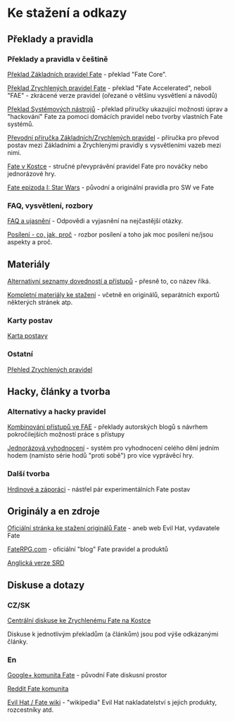 # Ke stažení a odkazy


## Překlady a pravidla

### Překlady a pravidla v češtině

[Překlad Základních pravidel Fate](http://www.d20.cz/clanky/pravidla/preklad-fate-4e-core-system.html) - překlad "Fate Core".

[Překlad Zrychlených pravidel Fate](http://www.d20.cz/clanky/pravidla/preklad-fae-fate-accelerated-edition.html) - překlad "Fate Accelerated", neboli "FAE" - zkrácené verze pravidel (ořezané o většinu vysvětlení a návodů)

[Překlad Systémových nástrojů](http://www.d20.cz/clanky/pravidla/preklad-fate-systemove-nastroje.html) - překlad příručky ukazující možnosti úprav a "hackování" Fate za pomoci domácích pravidel nebo tvorby vlastních Fate systémů.

[Převodní příručka Základních/Zrychlených pravidel](http://www.d20.cz/clanky/pravidla/fate-prevodni-prirucka-core-fae.html) - příručka pro převod postav mezi Základními a Zrychlenými pravidly s vysvětleními vazeb mezi nimi.

[Fate v Kostce](http://www.d20.cz/clanky/pravidla/Fate-a-fae-v-kostce.html) - stručné převyprávění pravidel Fate pro nováčky nebo jednorázové hry.

[Fate epizoda I: Star Wars](http://www.d20.cz/clanky/pravidla/fate-ep-I-star-wars.html) - původní a originální pravidla pro SW ve Fate


### FAQ, vysvětlení, rozbory

[FAQ a ujasnění](http://www.d20.cz/clanky/pravidla/fate-fae-faq-a-ujasneni.html) - Odpovědi a vyjasnění na nejčastější otázky.

[Posílení - co, jak, proč](http://www.d20.cz/clanky/pravidla/fate-posileni-co-jak-proc.html) - rozbor posílení a toho jak moc posílení ne/jsou aspekty a proč.




## Materiály

[Alternativní seznamy dovedností a přístupů](http://www.d20.cz/clanky/pravidla/alternativni-seznamy-dovednosti-a-pristupu.html) - přesně to, co název říká.

[Kompletní materiály ke stažení](http://www.d20.cz/clanky/pravidla/fate-materialy-ke-stazeni.html) - včetně en originálů, separátních exportů některých stránek atp.

### Karty postav

[Karta postavy](http://www.d20.cz/data/C/5085/FAE_karta_postavy.pdf)



### Ostatní

[Přehled Zrychlených pravidel](http://www.d20.cz/data/C/5085/FAE_rychly_prehled.pdf )




## Hacky, články a tvorba

### Alternativy a hacky pravidel

[Kombinování přístupů ve FAE](http://www.d20.cz/clanky/pravidla/fate-kombinovani-pristupu-ve-fae.html) - překlady autorských blogů s návrhem pokročilejších možností práce s přístupy

[Jednorázová vyhodnocení](http://www.d20.cz/clanky/pravidla/fate-jednorazova-vyhodnoceni.html) - systém pro vyhodnocení celého dění jedním hodem (namísto série hodů "proti sobě") pro více vyprávěcí hry.


### Další tvorba

[Hrdinové a záporáci](http://www.d20.cz/clanky/pribehy/fate-hrdinove-a-zaporaci.html) - nástřel pár experimentálních Fate postav 




## Originály a en zdroje

[Oficiální stránka ke stažení originálů Fate](https://www.evilhat.com/home/fate-core-downloads/) - aneb web Evil Hat, vydavatele Fate

[FateRPG.com](http://faterpg.com/) - oficiální "blog" Fate pravidel a produktů

[Anglická verze SRD](https://fate-srd.com/)




## Diskuse a dotazy

### CZ/SK

[Centrální diskuse ke Zrychlenému Fate na Kostce](http://www.d20.cz/diskuze/kultura-diskuze/51516.html)

Diskuse k jednotlivým překladům (a článkům) jsou pod výše odkázanými články.



### En

[Google+ komunita Fate](https://plus.google.com/communities/117231873544673522940) - původní Fate diskusní prostor

[Reddit Fate komunita](https://www.reddit.com/r/FATErpg/)

[Evil Hat / Fate wiki](http://evilhat.wikidot.com/) - "wikipedia" Evil Hat nakladatelství s jejich produkty, rozcestníky atd.
